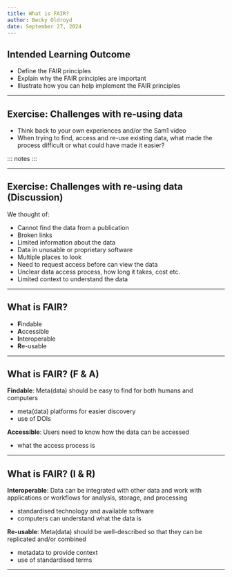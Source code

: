 ```yaml
---
title: What is FAIR?
author: Becky Oldroyd
date: September 27, 2024
---
```


## Intended Learning Outcome

- Define the FAIR principles
- Explain why the FAIR principles are important
- Illustrate how you can help implement the FAIR principles 

---

## Exercise: Challenges with re-using data

- Think back to your own experiences and/or the Sam1 video
- When trying to find, access and re-use existing data, what made the process difficult or what could have made it easier?

::: notes
:::

---

## Exercise: Challenges with re-using data (Discussion)

We thought of:

- Cannot find the data from a publication
- Broken links
- Limited information about the data
- Data in unusable or proprietary software
- Multiple places to look 
- Need to request access before can view the data
- Unclear data access process, how long it takes, cost etc.
- Limited context to understand the data

---

## What is FAIR?

- **F**indable
- **A**ccessible
- **I**nteroperable
- **R**e-usable

---

## What is FAIR? (F & A)

**Findable**: Meta(data) should be easy to find for both humans and computers 

- meta(data) platforms for easier discovery
- use of DOIs

**Accessible**: Users need to know how the data can be accessed

- what the access process is

---

## What is FAIR? (I & R)

**Interoperable**: Data can be integrated with other data and work with applications or workflows for analysis, storage, and processing

- standardised technology and available software
- computers can understand what the data is

**Re-usable**: Meta(data) should be well-described so that they can be replicated and/or combined

- metadata to provide context 
- use of standardised terms

---

